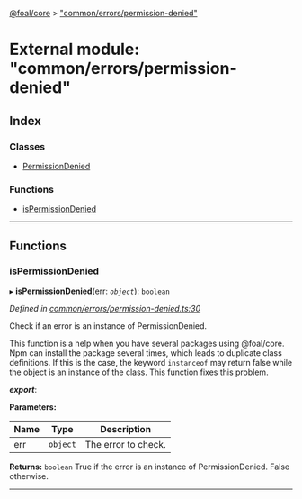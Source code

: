 [@foal/core](../README.md) > ["common/errors/permission-denied"](../modules/_common_errors_permission_denied_.md)

# External module: "common/errors/permission-denied"

## Index

### Classes

* [PermissionDenied](../classes/_common_errors_permission_denied_.permissiondenied.md)

### Functions

* [isPermissionDenied](_common_errors_permission_denied_.md#ispermissiondenied)

---

## Functions

<a id="ispermissiondenied"></a>

###  isPermissionDenied

▸ **isPermissionDenied**(err: *`object`*): `boolean`

*Defined in [common/errors/permission-denied.ts:30](https://github.com/FoalTS/foal/blob/7934e4d7/packages/core/src/common/errors/permission-denied.ts#L30)*

Check if an error is an instance of PermissionDenied.

This function is a help when you have several packages using @foal/core. Npm can install the package several times, which leads to duplicate class definitions. If this is the case, the keyword `instanceof` may return false while the object is an instance of the class. This function fixes this problem.

*__export__*: 

**Parameters:**

| Name | Type | Description |
| ------ | ------ | ------ |
| err | `object` |  The error to check. |

**Returns:** `boolean`
True if the error is an instance of PermissionDenied. False otherwise.

___

